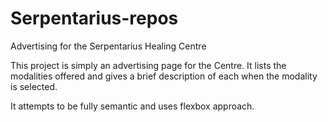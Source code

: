 # Serpentarius-repos
Advertising for the Serpentarius Healing Centre

This project is simply an advertising page for the Centre. It lists the 
modalities offered and gives a brief description of each when the 
modality is selected.

It attempts to be fully semantic and uses flexbox approach.


